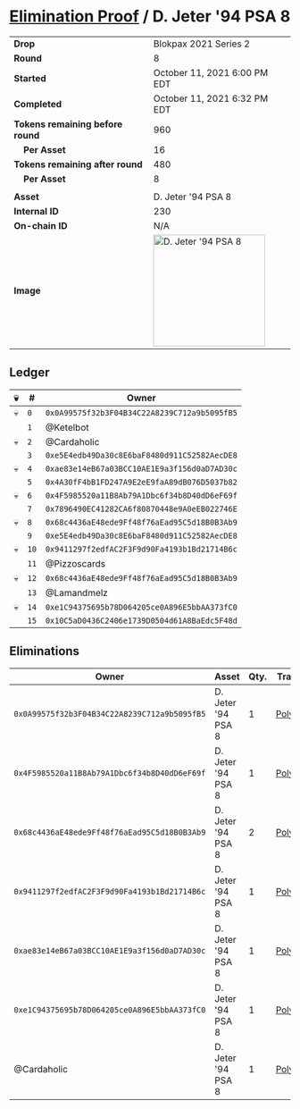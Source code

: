 # [Elimination Proof](./readme.md) / D. Jeter &#039;94 PSA 8

|||
|---|---|
| **Drop** | Blokpax 2021 Series 2 |
| **Round** | 8 |
| **Started** | October 11, 2021 6:00 PM EDT |
| **Completed** | October 11, 2021 6:32 PM EDT |
| **Tokens remaining before round** | 960 |
| **&nbsp;&nbsp;&nbsp;&nbsp;Per Asset** | 16 |
| **Tokens remaining after round** | 480 |
| **&nbsp;&nbsp;&nbsp;&nbsp;Per Asset** | 8 |
| | |
| **Asset** | D. Jeter &#039;94 PSA 8 |
| **Internal ID** | 230 |
| **On-chain ID** | N/A |
| **Image** | <img src="https://tcdn.blokpax.com/9484ebfa-63d0-4eb8-9c04-d366139b38c0/c7675b63a469d2afc68d2fdb7c2ea6d77cb00059ba51d88c03454fe2b6cac6cd.jpg" height="200" alt="D. Jeter &#039;94 PSA 8" /> |

## Ledger

| 💀 | # | Owner |
| --- | --- | --- |
| 💀 | `0` | `0x0A99575f32b3F04B34C22A8239C712a9b5095fB5` |
|  | `1` | @Ketelbot |
| 💀 | `2` | @Cardaholic |
|  | `3` | `0xe5E4edb49Da30c8E6baF8480d911C52582AecDE8` |
| 💀 | `4` | `0xae83e14eB67a03BCC10AE1E9a3f156d0aD7AD30c` |
|  | `5` | `0x4A30fF4bB1FD247A9E2eE9faA89dB076D5037b82` |
| 💀 | `6` | `0x4F5985520a11B8Ab79A1Dbc6f34b8D40dD6eF69f` |
|  | `7` | `0x7896490EC41282CA6f80870448e9A0eEB022746E` |
| 💀 | `8` | `0x68c4436aE48ede9Ff48f76aEad95C5d18B0B3Ab9` |
|  | `9` | `0xe5E4edb49Da30c8E6baF8480d911C52582AecDE8` |
| 💀 | `10` | `0x9411297f2edfAC2F3F9d90Fa4193b1Bd21714B6c` |
|  | `11` | @Pizzoscards |
| 💀 | `12` | `0x68c4436aE48ede9Ff48f76aEad95C5d18B0B3Ab9` |
|  | `13` | @Lamandmelz |
| 💀 | `14` | `0xe1C94375695b78D064205ce0A896E5bbAA373fC0` |
|  | `15` | `0x10C5aD0436C2406e1739D0504d61A8BaEdc5F48d` |


## Eliminations

| Owner | Asset | Qty. | Transaction |
| --- | --- | --- | --- |
| `0x0A99575f32b3F04B34C22A8239C712a9b5095fB5` | D. Jeter '94 PSA 8 | 1 | [Polygonscan](https://polygonscan.com/tx/0x4abc192b6eba03b5bedb2e24d6dd54c5b3830af2d8bf8f59d5b9a65445a07d67) |
| `0x4F5985520a11B8Ab79A1Dbc6f34b8D40dD6eF69f` | D. Jeter '94 PSA 8 | 1 | [Polygonscan](https://polygonscan.com/tx/0x11dac6523a294f2d4189a1e722bb38c94ab43cfb8b5b385425b8d27bd81222a6) |
| `0x68c4436aE48ede9Ff48f76aEad95C5d18B0B3Ab9` | D. Jeter '94 PSA 8 | 2 | [Polygonscan](https://polygonscan.com/tx/0x2473ea035ce3843486fdbc1c588a0dbbae86a22d63d997a61580ff30707483da) |
| `0x9411297f2edfAC2F3F9d90Fa4193b1Bd21714B6c` | D. Jeter '94 PSA 8 | 1 | [Polygonscan](https://polygonscan.com/tx/0xef5b69b9a7606dd109e7306e9a861bf3f5552c8620416fb5d5bb498fa03409dd) |
| `0xae83e14eB67a03BCC10AE1E9a3f156d0aD7AD30c` | D. Jeter '94 PSA 8 | 1 | [Polygonscan](https://polygonscan.com/tx/0xb665b29eddc6f62e7c451733eace14db1586b188c6c82602277aea1eb48a35bd) |
| `0xe1C94375695b78D064205ce0A896E5bbAA373fC0` | D. Jeter '94 PSA 8 | 1 | [Polygonscan](https://polygonscan.com/tx/0xd39f0461de6c027ee60b03257bdd5de0b6c6b00d0edf2b73f12c41d57b69e374) |
| @Cardaholic | D. Jeter '94 PSA 8 | 1 | [Polygonscan](https://polygonscan.com/tx/0x6c0760fbe1fa6d05e46fcc0c31ae8ab899de6fbbbf814df82e7617a6a2d01507) |
